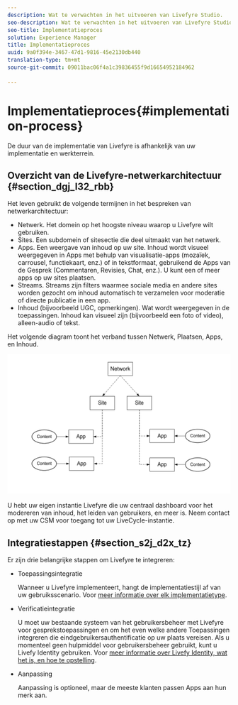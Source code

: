 ```yaml
---
description: Wat te verwachten in het uitvoeren van Livefyre Studio.
seo-description: Wat te verwachten in het uitvoeren van Livefyre Studio.
seo-title: Implementatieproces
solution: Experience Manager
title: Implementatieproces
uuid: 9a0f394e-3467-47d1-9816-45e2130db440
translation-type: tm+mt
source-git-commit: 09011bac06f4a1c39836455f9d16654952184962

---
```



# Implementatieproces{#implementation-process}

De duur van de implementatie van Livefyre is afhankelijk van uw implementatie en werkterrein.

## Overzicht van de Livefyre-netwerkarchitectuur {#section_dgj_l32_rbb}

Het leven gebruikt de volgende termijnen in het bespreken van netwerkarchitectuur:

* Netwerk. Het domein op het hoogste niveau waarop u Livefyre wilt gebruiken.
* Sites. Een subdomein of sitesectie die deel uitmaakt van het netwerk.
* Apps. Een weergave van inhoud op uw site. Inhoud wordt visueel weergegeven in Apps met behulp van visualisatie-apps (mozaïek, carrousel, functiekaart, enz.) of in tekstformaat, gebruikend de Apps van de Gesprek (Commentaren, Revisies, Chat, enz.). U kunt een of meer apps op uw sites plaatsen.
* Streams. Streams zijn filters waarmee sociale media en andere sites worden gezocht om inhoud automatisch te verzamelen voor moderatie of directe publicatie in een app.
* Inhoud (bijvoorbeeld UGC, opmerkingen). Wat wordt weergegeven in de toepassingen. Inhoud kan visueel zijn (bijvoorbeeld een foto of video), alleen-audio of tekst.

Het volgende diagram toont het verband tussen Netwerk, Plaatsen, Apps, en Inhoud.

![](assets/network_site_architecture.png)

U hebt uw eigen instantie Livefyre die uw centraal dashboard voor het modereren van inhoud, het leiden van gebruikers, en meer is. Neem contact op met uw CSM voor toegang tot uw LiveCycle-instantie.

## Integratiestappen {#section_s2j_d2x_tz}

Er zijn drie belangrijke stappen om Livefyre te integreren:

* Toepassingsintegratie

   Wanneer u Livefyre implementeert, hangt de implementatiestijl af van uw gebruiksscenario. Voor [meer informatie over elk implementatietype](/help/implementation/c-getting-started/c-implementation-process/c-app-integration-types.md#c_app_integration_types).

* Verificatieintegratie

   U moet uw bestaande systeem van het gebruikersbeheer met Livefyre voor gesprekstoepassingen en om het even welke andere Toepassingen integreren die eindgebruikersauthentificatie op uw plaats vereisen. Als u momenteel geen hulpmiddel voor gebruikersbeheer gebruikt, kunt u Livefy Identity gebruiken. Voor [meer informatie over Livefy Identity, wat het is, en hoe te opstelling](/help/implementation/c-livefyre-identity-comp/c-livefyre-identity-comp.md#c_livefyre_identity).

* Aanpassing

   Aanpassing is optioneel, maar de meeste klanten passen Apps aan hun merk aan.

